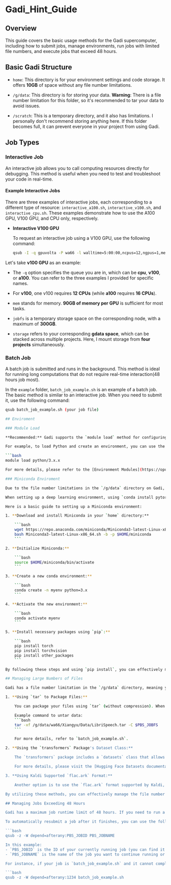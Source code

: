 # Gadi_Hint_Guide
## Overview

This guide covers the basic usage methods for the Gadi supercomputer, including how to submit jobs, manage environments, run jobs with limited file numbers, and execute jobs that exceed 48 hours.

## Basic Gadi Structure
- `home`: This directory is for your environment settings and code storage. It offers **10GB** of space without any file number limitations.

- `/g/data`: This directory is for storing your data. **Warning**: There is a file number limitation for this folder, so it's recommended to tar your data to avoid issues.

- `/scratch`: This is a temporary directory, and it also has limitations. I personally don't recommend storing anything here. If this folder becomes full, it can prevent everyone in your project from using Gadi.


## Job Types

### Interactive Job

An interactive job allows you to call computing resources directly for debugging. This method is useful when you need to test and troubleshoot your code in real-time.

#### Example Interactive Jobs

There are three examples of interactive jobs, each corresponding to a different type of resource: `interactive_a100.sh`, `interactive_v100.sh`, and `interactive_cpu.sh`. These examples demonstrate how to use the A100 GPU, V100 GPU, and CPU only, respectively.

- **Interactive V100 GPU**

  To request an interactive job using a V100 GPU, use the following command:

  ```bash
  qsub -I -q gpuvolta -P wa66 -l walltime=5:00:00,ncpus=12,ngpus=1,mem=90GB,jobfs=300GB,storage=gdata/wa66+gdata/po67+gdata/ey69+gdata/iv96,wd

Let's take **v100 GPU** as an example:

- The `-q` option specifies the queue you are in, which can be **cpu**, **v100**, or **a100**. You can refer to the three examples I provided for specific names.
  
- For **v100**, one v100 requires **12 CPUs** (while **a100** requires **16 CPUs**).

- `mem` stands for memory. **90GB of memory per GPU** is sufficient for most tasks.

- `jobfs` is a temporary storage space on the corresponding node, with a maximum of **300GB**.

- `storage` refers to your corresponding **gdata space**, which can be stacked across multiple projects. Here, I mount storage from **four projects** simultaneously.


### Batch Job

A batch job is submitted and runs in the background. This method is ideal for running long computations that do not require real-time interaction(48 hours job most).


In the `example` folder, `batch_job_example.sh` is an example of a batch job. The basic method is similar to an interactive job. When you need to submit it, use the following command:

```bash
qsub batch_job_example.sh (your job file)

## Enviroment

### Module Load

**Recommended:** Gadi supports the `module load` method for configuring environments. You can load Python and then use Python to create your environment. Gadi supports multiple versions of PyTorch and CUDA, all of which can be used through the `module load` method.

For example, to load Python and create an environment, you can use the following commands:

```bash
module load python/3.x.x

For more details, please refer to the [Environment Modules](https://opus.nci.org.au/display/Help/Environment+Modules) link.

### Miniconda Enviroment

Due to the file number limitations in the `/g/data` directory on Gadi, we cannot install Miniconda there. However, since the `home` directory only has 10GB of space, some tricks are needed when installing Miniconda.

When setting up a deep learning environment, using `conda install pytorch` often exceeds the 10GB limit due to additional installations. Therefore, I recommend using `pip install` as much as possible. Based on my tests, this method helps keep the size within the 10GB limit.

Here is a basic guide to setting up a Miniconda environment:

1. **Download and install Miniconda in your `home` directory:**

    ```bash
    wget https://repo.anaconda.com/miniconda/Miniconda3-latest-Linux-x86_64.sh
    bash Miniconda3-latest-Linux-x86_64.sh -b -p $HOME/miniconda
    ```

2. **Initialize Miniconda:**

    ```bash
    source $HOME/miniconda/bin/activate
    ```

3. **Create a new conda environment:**

    ```bash
    conda create -n myenv python=3.x
    ```

4. **Activate the new environment:**

    ```bash
    conda activate myenv
    ```

5. **Install necessary packages using `pip`:**

    ```bash
    pip install torch
    pip install torchvision
    pip install other_packages
    ```

By following these steps and using `pip install`, you can effectively manage the space and file number limitations on Gadi.

## Managing Large Numbers of Files

Gadi has a file number limitation in the `/g/data` directory, meaning you can have large files, but not too many files. Here are three methods to address this issue:

1. **Using `tar` to Package Files:**

    You can package your files using `tar` (without compression). When you need to use the dataset, you can extract it to the `$PBS_JOBFS` temporary directory. This directory is on the node where your resources are allocated, and you can decide how much space to allocate (up to 300GB, with no file number limitations). The data in this temporary folder will be deleted after the job ends.

    Example command to untar data:
    ```bash
    tar -xf /g/data/wa66/Xiangyu/Data/LibriSpeech.tar -C $PBS_JOBFS
    ```

    For more details, refer to `batch_job_example.sh`.

2. **Using the `transformers` Package's Dataset Class:**

    The `transformers` package includes a `datasets` class that allows you to organize your data into a single file. This method can also help you manage large datasets efficiently.

    For more details, please visit the [Hugging Face Datasets documentation](https://huggingface.co/docs/datasets/en/index).

3. **Using Kaldi Supported `flac.ark` Format:**

    Another option is to use the `flac.ark` format supported by Kaldi, which can help manage large numbers of audio files efficiently.

By utilizing these methods, you can effectively manage the file number limitations on Gadi.

## Managing Jobs Exceeding 48 Hours

Gadi has a maximum job runtime limit of 48 hours. If you need to run a job for longer than this, you can refer to the `self_submit.sh` script, which contains various methods and examples. Here, I will provide the simplest method.

To automatically resubmit a job after it finishes, you can use the following command:

```bash
qsub -z -W depend=afterany:PBS_JOBID PBS_JOBNAME

In this example:
- `PBS_JOBID` is the ID of your currently running job (you can find it using `qstat`).
- `PBS_JOBNAME` is the name of the job you want to continue running or a new job.

For instance, if your job is `batch_job_example.sh` and it cannot complete within 48 hours, after submitting it with `qsub batch_job_example.sh`, you will receive a job ID (e.g., 1234). Then, you can resubmit the job using:

```bash
qsub -z -W depend=afterany:1234 batch_job_example.sh
